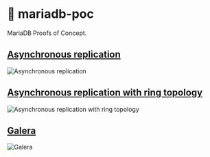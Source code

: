 # 🦭 mariadb-poc
MariaDB Proofs of Concept.

## [Asynchronous replication](./async-repl/)
![Asynchronous replication](https://mariadb.com/kb/en/replication-overview/+image/standard_replication)

## [Asynchronous replication with ring topology](./async-repl-ring/)
![Asynchronous replication with ring topology](https://mariadb.com/kb/en/replication-overview/+image/ring_replication)

## [Galera](./galera)
![Galera](https://mariadb.com/kb/en/about-mariadb-galera-cluster/+image/galera_small)
